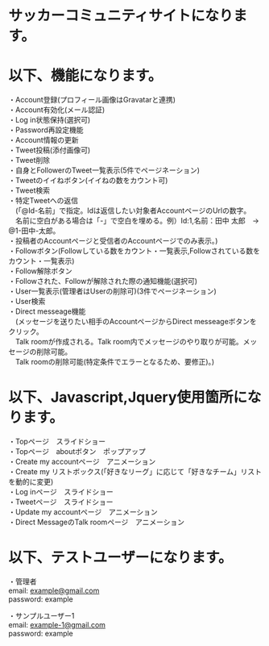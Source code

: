 # サッカーコミュニティサイトになります。

# 以下、機能になります。

・Account登録(プロフィール画像はGravatarと連携)  
・Account有効化(メール認証)  
・Log in状態保持(選択可)  
・Password再設定機能  
・Account情報の更新  
・Tweet投稿(添付画像可)  
・Tweet削除  
・自身とFollowerのTweet一覧表示(5件でページネーション)  
・Tweetのイイねボタン(イイねの数をカウント可)  
・Tweet検索  
・特定Tweetへの返信  
　(「@Id-名前」で指定。Idは返信したい対象者AccountページのUrlの数字。  
　名前に空白がある場合は「-」で空白を埋める。例）Id:1,名前：田中 太郎　→　@1-田中-太郎。  
・投稿者のAccountページと受信者のAccountページでのみ表示。)  
・Followボタン(Followしている数をカウント・一覧表示,Followされている数をカウント・一覧表示)  
・Follow解除ボタン  
・Followされた、Followが解除された際の通知機能(選択可)  
・User一覧表示(管理者はUserの削除可)(3件でページネーション)  
・User検索  
・Direct messeage機能  
　(メッセージを送りたい相手のAccountページからDirect messeageボタンをクリック。  
　Talk roomが作成される。Talk room内でメッセージのやり取りが可能。メッセージの削除可能。  
　Talk roomの削除可能(特定条件でエラーとなるため、要修正)。)  

# 以下、Javascript,Jquery使用箇所になります。

・Topページ　スライドショー  
・Topページ　aboutボタン　ポップアップ  
・Create my accountページ　アニメーション  
・Create my リストボックス(「好きなリーグ」に応じて「好きなチーム」リストを動的に変更)  
・Log inページ　スライドショー  
・Tweetページ　スライドショー  
・Update my accountページ　アニメーション  
・Direct MessageのTalk roomページ　アニメーション  

# 以下、テストユーザーになります。

・管理者  
  email: example@gmail.com  
  password: example  

・サンプルユーザー1  
  email: example-1@gmail.com  
  password: example  